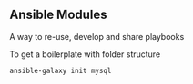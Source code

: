 ## Ansible Modules

A way to re-use, develop and share playbooks


To get a boilerplate with folder structure
```
ansible-galaxy init mysql
```